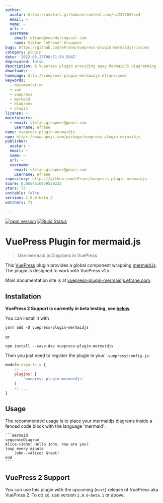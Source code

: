 ```yaml
---
author:
  avatar: https://avatars.githubusercontent.com/u/237165?v=4
  email: ~
  name: ~
  url: ~
  username:
    email: efrane@meanderingsoul.com
    name: Stefan "eFrane" Graupner
bugs: https://github.com/eFrane/vuepress-plugin-mermaidjs/issues
category: plugin
date: '2022-03-27T08:51:54.584Z'
deprecated: false
description: A Vuepress plugin providing easy MermaidJS diagramming
downloads: ~
homepage: http://vuepress-plugin-mermaidjs.efrane.com/
keywords:
  - documentation
  - vue
  - vuepress
  - mermaid
  - diagrams
  - plugin
license: ~
maintainers:
  - email: stefan.graupner@gmail.com
    username: efrane
name: vuepress-plugin-mermaidjs
npm: https://www.npmjs.com/package/vuepress-plugin-mermaidjs
publisher:
  avatar: ~
  email: ~
  name: ~
  url: ~
  username:
    email: stefan.graupner@gmail.com
    username: efrane
repository: https://github.com/eFrane/vuepress-plugin-mermaidjs
score: 0.6654616959559225
stars: 73
unstable: false
version: 2.0.0-beta.2
watchers: 73

---
```


[![npm version](https://badge.fury.io/js/vuepress-plugin-mermaidjs.svg)](https://badge.fury.io/js/vuepress-plugin-mermaidjs)
[![Build Status](https://travis-ci.com/eFrane/vuepress-plugin-mermaidjs.svg?branch=master)](https://travis-ci.com/eFrane/vuepress-plugin-mermaidjs)

# VuePress Plugin for mermaid.js

> Use mermaid.js Diagrams in VuePress

This [VuePress][1] plugin provides a global component wrapping [mermaid.js][2].
The plugin is designed to work with VuePress v1.x.

Main documentation site is at [vuepress-plugin-mermaidjs.efrane.com][3].

## Installation

**VuePress 2 Support is currently in beta testing, see [below](#vuepress-2-support).**

You can install it with

``` shell
yarn add -D vuepress-plugin-mermaidjs
```

or

``` shell
npm install --save-dev vuepress-plugin-mermaidjs
```

Then you just need to register the plugin in your `.vuepress/config.js`:

``` js
module.exports = {
    // ...
    plugins: [
        'vuepress-plugin-mermaidjs'
    ]
    // ...
}
```

## Usage

The recommended usage is to place your mermaidjs diagrams inside
a fenced code block with the language 'mermaid':

    ```mermaid
    sequenceDiagram
    Alice->John: Hello John, how are you?
    loop every minute
        John-->Alice: Great!
    end
    ```

## VuePress 2 Support

You can use this plugin with the upcoming (`next`) release of VuePress
aka VuePress 2. To do so, use version `2.0.0-beta.1` or above. 

[1]: https://vuepress.vuejs.org
[2]: https://mermaidjs.github.io
[3]: https://vuepress-plugin-mermaidjs.efrane.com
